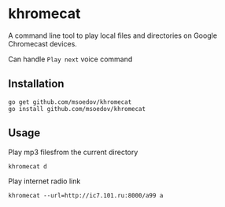 # khromecat

A command line tool to play local files and directories on Google Chromecast devices.

Can handle `Play next` voice command

## Installation

```
go get github.com/msoedov/khromecat
go install github.com/msoedov/khromecat

```

## Usage

Play mp3 filesfrom the current directory
```
khromecat d
```


Play internet radio link

```
khromecat --url=http://ic7.101.ru:8000/a99 a
```
